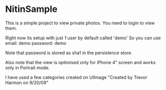 NitinSample
===========

This is a simple project to view private photos.
You need to login to view them.

Right now its setup with just 1 user by default called 'demo' 
So you can use 
email: demo
password: demo

Note that password is stored as sha1 in the persistence store.

Also note that the view is optimised only for iPhone 4" screen and works only in Portrait mode.


I have used a few categories created on UIImage
"Created by Trevor Harmon on 9/20/09"
